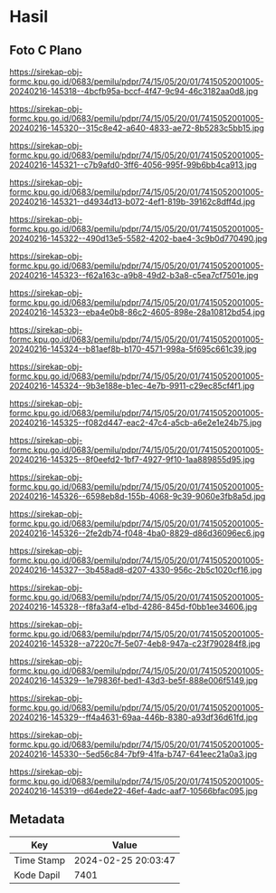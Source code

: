 # Hasil

## Foto C Plano

https://sirekap-obj-formc.kpu.go.id/0683/pemilu/pdpr/74/15/05/20/01/7415052001005-20240216-145318--4bcfb95a-bccf-4f47-9c94-46c3182aa0d8.jpg

https://sirekap-obj-formc.kpu.go.id/0683/pemilu/pdpr/74/15/05/20/01/7415052001005-20240216-145320--315c8e42-a640-4833-ae72-8b5283c5bb15.jpg

https://sirekap-obj-formc.kpu.go.id/0683/pemilu/pdpr/74/15/05/20/01/7415052001005-20240216-145321--c7b9afd0-3ff6-4056-995f-99b6bb4ca913.jpg

https://sirekap-obj-formc.kpu.go.id/0683/pemilu/pdpr/74/15/05/20/01/7415052001005-20240216-145321--d4934d13-b072-4ef1-819b-39162c8dff4d.jpg

https://sirekap-obj-formc.kpu.go.id/0683/pemilu/pdpr/74/15/05/20/01/7415052001005-20240216-145322--490d13e5-5582-4202-bae4-3c9b0d770490.jpg

https://sirekap-obj-formc.kpu.go.id/0683/pemilu/pdpr/74/15/05/20/01/7415052001005-20240216-145323--f62a163c-a9b8-49d2-b3a8-c5ea7cf7501e.jpg

https://sirekap-obj-formc.kpu.go.id/0683/pemilu/pdpr/74/15/05/20/01/7415052001005-20240216-145323--eba4e0b8-86c2-4605-898e-28a10812bd54.jpg

https://sirekap-obj-formc.kpu.go.id/0683/pemilu/pdpr/74/15/05/20/01/7415052001005-20240216-145324--b81aef8b-b170-4571-998a-5f695c661c39.jpg

https://sirekap-obj-formc.kpu.go.id/0683/pemilu/pdpr/74/15/05/20/01/7415052001005-20240216-145324--9b3e188e-b1ec-4e7b-9911-c29ec85cf4f1.jpg

https://sirekap-obj-formc.kpu.go.id/0683/pemilu/pdpr/74/15/05/20/01/7415052001005-20240216-145325--f082d447-eac2-47c4-a5cb-a6e2e1e24b75.jpg

https://sirekap-obj-formc.kpu.go.id/0683/pemilu/pdpr/74/15/05/20/01/7415052001005-20240216-145325--8f0eefd2-1bf7-4927-9f10-1aa889855d95.jpg

https://sirekap-obj-formc.kpu.go.id/0683/pemilu/pdpr/74/15/05/20/01/7415052001005-20240216-145326--6598eb8d-155b-4068-9c39-9060e3fb8a5d.jpg

https://sirekap-obj-formc.kpu.go.id/0683/pemilu/pdpr/74/15/05/20/01/7415052001005-20240216-145326--2fe2db74-f048-4ba0-8829-d86d36096ec6.jpg

https://sirekap-obj-formc.kpu.go.id/0683/pemilu/pdpr/74/15/05/20/01/7415052001005-20240216-145327--3b458ad8-d207-4330-956c-2b5c1020cf16.jpg

https://sirekap-obj-formc.kpu.go.id/0683/pemilu/pdpr/74/15/05/20/01/7415052001005-20240216-145328--f8fa3af4-e1bd-4286-845d-f0bb1ee34606.jpg

https://sirekap-obj-formc.kpu.go.id/0683/pemilu/pdpr/74/15/05/20/01/7415052001005-20240216-145328--a7220c7f-5e07-4eb8-947a-c23f790284f8.jpg

https://sirekap-obj-formc.kpu.go.id/0683/pemilu/pdpr/74/15/05/20/01/7415052001005-20240216-145329--1e79836f-bed1-43d3-be5f-888e006f5149.jpg

https://sirekap-obj-formc.kpu.go.id/0683/pemilu/pdpr/74/15/05/20/01/7415052001005-20240216-145329--ff4a4631-69aa-446b-8380-a93df36d61fd.jpg

https://sirekap-obj-formc.kpu.go.id/0683/pemilu/pdpr/74/15/05/20/01/7415052001005-20240216-145330--5ed56c84-7bf9-41fa-b747-641eec21a0a3.jpg

https://sirekap-obj-formc.kpu.go.id/0683/pemilu/pdpr/74/15/05/20/01/7415052001005-20240216-145319--d64ede22-46ef-4adc-aaf7-10566bfac095.jpg


## Metadata

| Key        | Value               |
| ---------- | ------------------- |
| Time Stamp | 2024-02-25 20:03:47 |
| Kode Dapil | 7401                |



